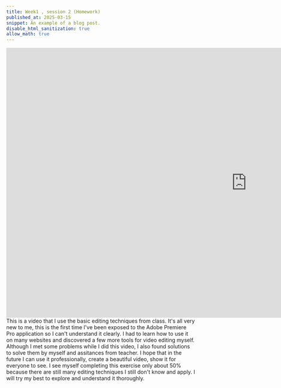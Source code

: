 ```yaml
---
title: Week1 , session 2 (Homework)
published_at: 2025-03-15
snippet: An example of a blog post.
disable_html_sanitization: true
allow_math: true
---
```

<iframe src="https://player.vimeo.com/video/1066125841?h=37013175b6&amp;title=0&amp;byline=0&amp;portrait=0&amp;badge=0&amp;autopause=0&amp;player_id=0&amp;app_id=58479" width="1280" height="720" frameborder="0" allow="autoplay; fullscreen; picture-in-picture; clipboard-write; encrypted-media" title="Homework week 1 session 2"></iframe>
This is a video that I use the basic editing techniques from class. It's all very new to me, this is the first time I've been exposed to the Adobe Premiere Pro application so I can't understand it clearly. I had to learn how to use it on many websites and discovered a few more tools for video editing myself. Although I met some problems while I did this video, I also found solutions to solve them by myself and assitances from teacher. I hope that in the future I can use it professionally, create a beautiful video, show it for everyone to see. I see myself completing this exercise only about 50% because there are still many editing techniques I still don't know and apply. I will try my best to explore and understand it thoroughly. 